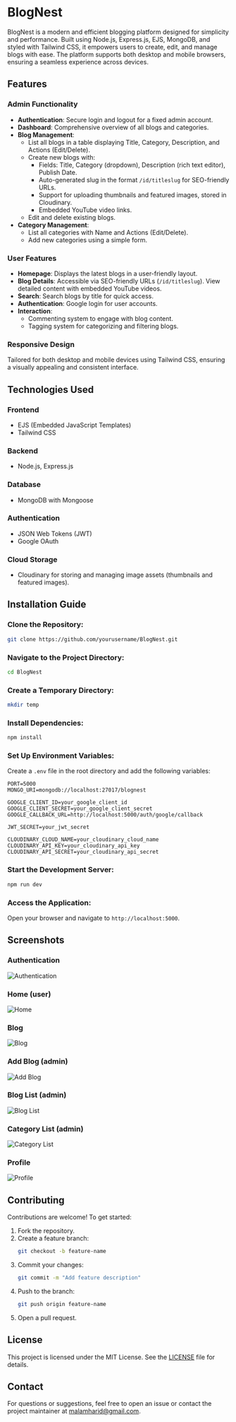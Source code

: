 # BlogNest

BlogNest is a modern and efficient blogging platform designed for simplicity and performance. Built using Node.js, Express.js, EJS, MongoDB, and styled with Tailwind CSS, it empowers users to create, edit, and manage blogs with ease. The platform supports both desktop and mobile browsers, ensuring a seamless experience across devices.

## Features

### Admin Functionality

- **Authentication**: Secure login and logout for a fixed admin account.
- **Dashboard**: Comprehensive overview of all blogs and categories.
- **Blog Management**:
    - List all blogs in a table displaying Title, Category, Description, and Actions (Edit/Delete).
    - Create new blogs with:
        - Fields: Title, Category (dropdown), Description (rich text editor), Publish Date.
        - Auto-generated slug in the format `/id/titleslug` for SEO-friendly URLs.
        - Support for uploading thumbnails and featured images, stored in Cloudinary.
        - Embedded YouTube video links.
    - Edit and delete existing blogs.
- **Category Management**:
    - List all categories with Name and Actions (Edit/Delete).
    - Add new categories using a simple form.

### User Features

- **Homepage**: Displays the latest blogs in a user-friendly layout.
- **Blog Details**: Accessible via SEO-friendly URLs (`/id/titleslug`). View detailed content with embedded YouTube videos.
- **Search**: Search blogs by title for quick access.
- **Authentication**: Google login for user accounts.
- **Interaction**:
    - Commenting system to engage with blog content.
    - Tagging system for categorizing and filtering blogs.

### Responsive Design

Tailored for both desktop and mobile devices using Tailwind CSS, ensuring a visually appealing and consistent interface.

## Technologies Used

### Frontend

- EJS (Embedded JavaScript Templates)
- Tailwind CSS

### Backend

- Node.js, Express.js

### Database

- MongoDB with Mongoose

### Authentication

- JSON Web Tokens (JWT)
- Google OAuth

### Cloud Storage

- Cloudinary for storing and managing image assets (thumbnails and featured images).

## Installation Guide

### Clone the Repository:

```bash
git clone https://github.com/yourusername/BlogNest.git
```

### Navigate to the Project Directory:

```bash
cd BlogNest
```

### Create a Temporary Directory:

```bash
mkdir temp
```

### Install Dependencies:

```bash
npm install
```

### Set Up Environment Variables:

Create a `.env` file in the root directory and add the following variables:

```env
PORT=5000
MONGO_URI=mongodb://localhost:27017/blognest

GOOGLE_CLIENT_ID=your_google_client_id
GOOGLE_CLIENT_SECRET=your_google_client_secret
GOOGLE_CALLBACK_URL=http://localhost:5000/auth/google/callback

JWT_SECRET=your_jwt_secret

CLOUDINARY_CLOUD_NAME=your_cloudinary_cloud_name
CLOUDINARY_API_KEY=your_cloudinary_api_key
CLOUDINARY_API_SECRET=your_cloudinary_api_secret
```

### Start the Development Server:

```bash
npm run dev
```

### Access the Application:

Open your browser and navigate to `http://localhost:5000`.

## Screenshots

### Authentication
![Authentication](screenshots/auth.png)

### Home (user)
![Home](screenshots/home.png)

### Blog
![Blog](screenshots/blog.png)

### Add Blog (admin)
![Add Blog](screenshots/addBlog.png)

### Blog List (admin)
![Blog List](screenshots/blogList.png)

### Category List (admin)
![Category List](screenshots/categoryList.png)

### Profile
![Profile](screenshots/profile.png)

## Contributing

Contributions are welcome! To get started:

1. Fork the repository.
2. Create a feature branch:
     ```bash
     git checkout -b feature-name
     ```
3. Commit your changes:
     ```bash
     git commit -m "Add feature description"
     ```
4. Push to the branch:
     ```bash
     git push origin feature-name
     ```
5. Open a pull request.

## License

This project is licensed under the MIT License. See the [LICENSE](LICENSE) file for details.

## Contact

For questions or suggestions, feel free to open an issue or contact the project maintainer at malamharid@gmail.com.